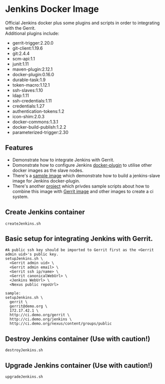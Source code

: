 # Jenkins Docker Image
Official Jenkins docker plus some plugins and scripts in order to integrating with the Gerrit.  
Additional plugins include:
* gerrit-trigger:2.20.0
* git-client:1.19.6
* git:2.4.4
* scm-api:1.1
* junit:1.11
* maven-plugin:2.12.1
* docker-plugin:0.16.0
* durable-task:1.9
* token-macro:1.12.1
* ssh-slaves:1.10
* ldap:1.11
* ssh-credentials:1.11
* credentials:1.27
* authentication-tokens:1.2
* icon-shim:2.0.3
* docker-commons:1.3.1
* docker-build-publish:1.2.2
* parameterized-trigger:2.30

## Features
* Demonstrate how to integrate Jenkins with Gerrit.
* Domonstrate how to configure Jenkins [docker-plugin](https://wiki.jenkins-ci.org/display/JENKINS/Docker+Plugin) to utilise other docker images as the slave nodes.
* There's a [sample image](https://hub.docker.com/r/openfrontier/jenkins-slave/) which demonstrate how to build a jenkins-slave image for Jenkins docker-plugin.
* There's another [project](https://github.com/openfrontier/ci) which privdes sample scripts about how to combine this image with [Gerrit image](https://hub.docker.com/r/openfrontier/gerrit/) and other images to create a ci system.

## Create Jenkins container
    createJenkins.sh

## Basic setup for integrating Jenkins with Gerrit.

    #A public ssh key should be imported to Gerrit first as the <Gerrit admin uid>'s public key.
    setupJenkins.sh \
      <Gerrit admin uid> \
      <Gerrit admin email> \
      <Gerrit ssh ip/name> \
      <Gerrit canonicalWebUrl> \
      <Jenkins WebUrl> \
      <Nexus public repoUrl>

    sample:
    setupJenkins.sh \
      gerrit \
      gerrit@demo.org \
      172.17.42.1 \
      http://ci.demo.org/gerrit \
      http://ci.demo.org/jenkins \
      http://ci.demo.org/nexus/content/groups/public

## Destroy Jenkins container (Use with caution!)
    destroyJenkins.sh

## Upgrade Jenkins container (Use with caution!)
    upgradeJenkins.sh

